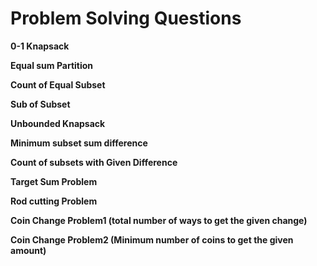 # Problem Solving Questions
**0-1 Knapsack**

**Equal sum Partition**

**Count of Equal Subset**

**Sub of Subset**

**Unbounded Knapsack**

**Minimum subset sum difference**

**Count of subsets with Given Difference**

**Target Sum Problem**

**Rod cutting Problem**

**Coin Change Problem1 (total number of ways to get the given change)**

**Coin Change Problem2 (Minimum number of coins to get the given amount)**
